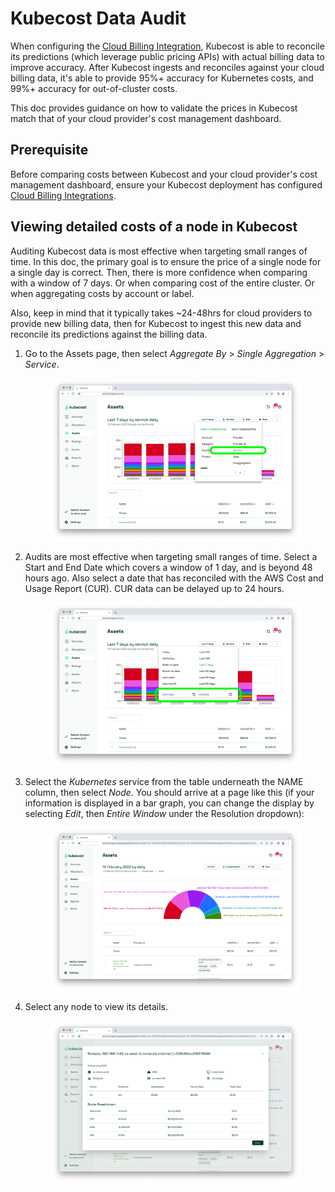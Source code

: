 # Kubecost Data Audit

When configuring the [Cloud Billing Integration](/cloud-integration.md), Kubecost is able to reconcile its predictions (which leverage public pricing APIs) with actual billing data to improve accuracy. After Kubecost ingests and reconciles against your cloud billing data, it's able to provide 95%+ accuracy for Kubernetes costs, and 99%+ accuracy for out-of-cluster costs.

This doc provides guidance on how to validate the prices in Kubecost match that of your cloud provider's cost management dashboard.

## Prerequisite

Before comparing costs between Kubecost and your cloud provider's cost management dashboard, ensure your Kubecost deployment has configured [Cloud Billing Integrations](/cloud-integration.md).

## Viewing detailed costs of a node in Kubecost

Auditing Kubecost data is most effective when targeting small ranges of time. In this doc, the primary goal is to ensure the price of a single node for a single day is correct. Then, there is more confidence when comparing with a window of 7 days. Or when comparing cost of the entire cluster. Or when aggregating costs by account or label.

Also, keep in mind that it typically takes ~24-48hrs for cloud providers to provide new billing data, then for Kubecost to ingest this new data and reconcile its predictions against the billing data.

1. Go to the Assets page, then select _Aggregate By_ > _Single Aggregation_ > _Service_.

    <figure><img src="../../images/data-auditing/dataaudit-step1.png" alt=""><figcaption></figcaption></figure>

2. Audits are most effective when targeting small ranges of time. Select a Start and End Date which covers a window of 1 day, and is beyond 48 hours ago. Also select a date that has reconciled with the AWS Cost and Usage Report (CUR). CUR data can be delayed up to 24 hours.

    <figure><img src="../../images/data-auditing/dataaudit-step2.png" alt=""><figcaption></figcaption></figure>

3. Select the _Kubernetes_ service from the table underneath the NAME column, then select _Node_. You should arrive at a page like this (if your information is displayed in a bar graph, you can change the display by selecting _Edit_, then _Entire Window_ under the Resolution dropdown):

    <figure><img src="../../images/data-auditing/dataaudit-step3.png" alt=""><figcaption></figcaption></figure>

4. Select any node to view its details.

    <figure><img src="../../images/data-auditing/dataaudit-step4.png" alt=""><figcaption></figcaption></figure>
